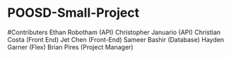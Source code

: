 # POOSD-Small-Project

#Contributers
Ethan Robotham (API)
Christopher Januario (API)
Christian Costa (Front End)
Jet Chen (Front-End)
Sameer Bashir (Database)
Hayden Garner (Flex)
Brian Pires (Project Manager)